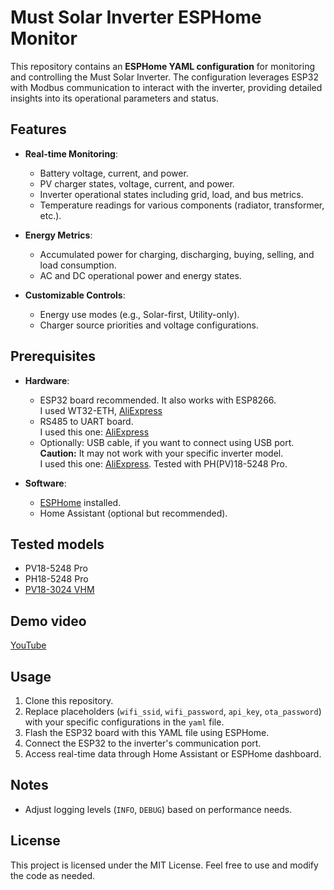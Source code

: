 # Must Solar Inverter ESPHome Monitor

This repository contains an **ESPHome YAML configuration** for monitoring and controlling the Must Solar Inverter. The configuration leverages ESP32 with Modbus communication to interact with the inverter, providing detailed insights into its operational parameters and status.

## Features

- **Real-time Monitoring**:
  - Battery voltage, current, and power.
  - PV charger states, voltage, current, and power.
  - Inverter operational states including grid, load, and bus metrics.
  - Temperature readings for various components (radiator, transformer, etc.).
  
- **Energy Metrics**:
  - Accumulated power for charging, discharging, buying, selling, and load consumption.
  - AC and DC operational power and energy states.

- **Customizable Controls**:
  - Energy use modes (e.g., Solar-first, Utility-only).
  - Charger source priorities and voltage configurations.

## Prerequisites

- **Hardware**:
  - ESP32 board recommended. It also works with ESP8266.  
    I used WT32-ETH, [AliExpress](https://www.aliexpress.com/item/1005006074972994.html)
  - RS485 to UART board.  
    I used this one: [AliExpress](https://www.aliexpress.com/item/1005001621746811.html)
  - Optionally: USB cable, if you want to connect using USB port.  
    **Caution:** It may not work with your specific inverter model.  
    I used this one: [AliExpress](https://www.aliexpress.com/item/1005002358382000.html). Tested with PH(PV)18-5248 Pro.
    
- **Software**:
  - [ESPHome](https://esphome.io/) installed.
  - Home Assistant (optional but recommended).

## Tested models

- PV18-5248 Pro
- PH18-5248 Pro
- [PV18-3024 VHM](https://gist.github.com/vladyspavlov/5ac21cb58923482eff8e7bbb2d0854b3?permalink_comment_id=5212781#gistcomment-5212781)

## Demo video
[YouTube](https://youtu.be/0Ef8nHztPZQ)

## Usage

1. Clone this repository.
2. Replace placeholders (`wifi_ssid`, `wifi_password`, `api_key`, `ota_password`) with your specific configurations in the `yaml` file.
3. Flash the ESP32 board with this YAML file using ESPHome.
4. Connect the ESP32 to the inverter's communication port.
5. Access real-time data through Home Assistant or ESPHome dashboard.

## Notes

- Adjust logging levels (`INFO`, `DEBUG`) based on performance needs.

## License

This project is licensed under the MIT License. Feel free to use and modify the code as needed.
